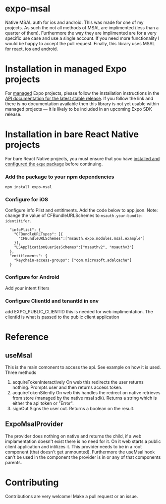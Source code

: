 # expo-msal

Native MSAL auth for ios and android. This was made for one of my projects. As such the not all methods of MSAL are implimented (less than a quarter of them). Furthermore the way they are implimented are for a very specific use case and use a single account. If you need more functionality I would be happy to accept the pull request. Finally, this library uses MSAL for react, ios and android.

# Installation in managed Expo projects

For [managed](https://docs.expo.dev/archive/managed-vs-bare/) Expo projects, please follow the installation instructions in the [API documentation for the latest stable release](#api-documentation). If you follow the link and there is no documentation available then this library is not yet usable within managed projects &mdash; it is likely to be included in an upcoming Expo SDK release.

# Installation in bare React Native projects

For bare React Native projects, you must ensure that you have [installed and configured the `expo` package](https://docs.expo.dev/bare/installing-expo-modules/) before continuing.

### Add the package to your npm dependencies

```
npm install expo-msal
```

### Configure for iOS

Configure info Plist and entitlments. Add the code below to app.json. Note: change the value of CFBundleURLSchemes to `msauth.your-bundle-identitifer`.
```
  "infoPlist": {
    "CFBundleURLTypes": [{
      "CFBundleURLSchemes":["msauth.expo.modules.msal.example"]
    }],
    "LSApplicationQueriesSchemes":["msauthv2", "msauthv3"]
  },
  "entitlements": {
    "keychain-access-groups": ["com.microsoft.adalcache"]
  }
```


### Configure for Android

Add your intent filters

### Configure ClientId and tenantId in env
add EXPO_PUBLIC_CLIENTID this is needed for web implimentation. The clientId is what is passed to the public client application


# Reference
## useMsal
This is the main comonent to access the api. See example on how it is used.
Three methods
1. acquireTokenInteractively
On web this redirects the user returns nothing. Prompts user and then returns access token.
2. acquireTokenSilently 
On web this handles the redrect on native retrieves from store (managed by the native msal sdk). Returns a string which is either the api token or "Error".
3. signOut
Signs the user out. Returns a boolean on the result.
## ExpoMsalProvider
The provider does nothing on native and returns the child, if a web implamentation doesn't exist there is no need for it.
On it web starts a public client application and intilizes it. This provider needs to be in a root component (that doesn't get unmounted). Furthermore the useMsal hook can't be used in the component the provider is in or any of that components parents.

# Contributing

Contributions are very welcome! Make a pull request or an issue.
